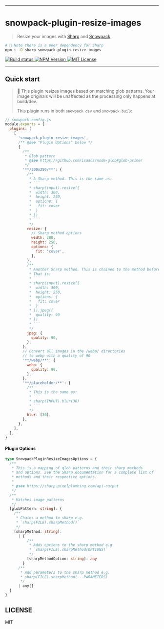 <hr/>

# snowpack-plugin-resize-images

> Resize your images with [Sharp](https://sharp.pixelplumbing.com/api-constructor) and [Snowpack](https://snowpack.dev)

```sh
# 🔆 Note there is a peer dependency for Sharp
npm i -D sharp snowpack-plugin-resize-images
```

<p>
  <!--
  <a aria-label="Code coverage report" href="https://codecov.io/gh/jaredLunde/snowpack-plugin-resize-images">
    <img alt="Code coverage" src="https://img.shields.io/codecov/c/gh/jaredLunde/snowpack-plugin-resize-images?style=for-the-badge&labelColor=24292e">
  </a>
  -->
  <a aria-label="Build status" href="https://travis-ci.com/jaredLunde/snowpack-plugin-resize-images">
    <img alt="Build status" src="https://img.shields.io/travis/com/jaredLunde/snowpack-plugin-resize-images?style=for-the-badge&labelColor=24292e">
  </a>
  <a aria-label="NPM version" href="https://www.npmjs.com/package/snowpack-plugin-resize-images">
    <img alt="NPM Version" src="https://img.shields.io/npm/v/snowpack-plugin-resize-images?style=for-the-badge&labelColor=24292e">
  </a>
  <a aria-label="License" href="https://jaredlunde.mit-license.org/">
    <img alt="MIT License" src="https://img.shields.io/npm/l/snowpack-plugin-resize-images?style=for-the-badge&labelColor=24292e">
  </a>
</p>

---

## Quick start

> 🔆 This plugin resizes images based on matching glob patterns. Your
> image originals will be unaffected as the processing only happens at
> build/dev.
>
> This plugin runs in both `snowpack dev` and `snowpack build`

````js
// snowpack.config.js
module.exports = {
  plugins: [
    [
      'snowpack-plugin-resize-images',
      /** @see "Plugin Options" below */
      {
        /**
         * Glob pattern
         * @see https://github.com/isaacs/node-glob#glob-primer
         */
        '**/300x250/**': {
          /**
           * A Sharp method. This is the same as:
           * ```
           * sharp(input).resize({
           *  width: 300,
           *  height: 250,
           *  options: {
           *   fit: cover
           *  }
           * })
           * ```
           */
          resize: {
            // Sharp method options
            width: 300,
            height: 250,
            options: {
              fit: 'cover',
            },
          },
          /**
           * Another Sharp method. This is chained to the method before it.
           * That is:
           * ```
           * sharp(input).resize({
           *  width: 300,
           *  height: 250,
           *  options: {
           *   fit: cover
           *  }
           * }).jpeg({
           *  quality: 90
           * })
           * ```
           */
          jpeg: {
            quality: 90,
          },
        },
        // Convert all images in the /webp/ directories
        // to webp with a quality of 90
        '**/webp/**': {
          webp: {
            quality: 90,
          },
        },
        '**/placeholder/**': {
          /**
           * This is the same as:
           * ```
           * sharp(INPUT).blur(30)
           * ```
           */
          blur: [30],
        },
      },
    ],
  ],
}
````

#### Plugin Options

```typescript
type SnowpackPluginResizeImagesOptions = {
  /**
   * This is a mapping of glob patterns and their sharp methods
   * and options. See the Sharp documentation for a complete list of
   * methods and their respective options.
   *
   * @see https://sharp.pixelplumbing.com/api-output
   */
  /**
   * Matches image patterns
   */
  [globPattern: string]: {
    /**
     * Chains a method to sharp e.g.
     * `sharp(FILE).sharpMethod()`
     */
    [sharpMethod: string]:
      | {
          /**
           * Adds options to the sharp method e.g.
           * `sharp(FILE).sharpMethod(OPTIONS)`
           */
          [sharpMethodOption: string]: any
        }
      /**
       * Add parameters to the sharp method e.g.
       * sharp(FILE).sharpMethod(...PARAMETERS)
       */
      | any[]
  }
}
```

## LICENSE

MIT
